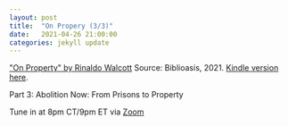 ```yaml
---
layout: post
title:  "On Propery (3/3)"
date:   2021-04-26 21:00:00
categories: jekyll update
---
```


["On Property" by Rinaldo Walcott](https://bookshop.org/books/on-property/9781771964074?aid=13448&listref=civic-tech-book-club-reading-list) Source: Biblioasis, 2021. [Kindle version here](https://www.amazon.com/Property-Field-Notes-Book-ebook/dp/B08K55GD3G/ref=tmm_kin_title_0?_encoding=UTF8&qid=&sr=).

Part 3: Abolition Now: From Prisons to Property

Tune in at 8pm CT/9pm ET via [Zoom](https://harvard.zoom.us/j/97704612486)
